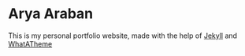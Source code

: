 # Arya Araban
This is my personal portfolio website, made with the help of [Jekyll](https://jekyllrb.com/) and [WhatATheme](https://github.com/thedevslot/WhatATheme)
